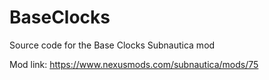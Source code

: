 # BaseClocks
Source code for the Base Clocks Subnautica mod

Mod link:
https://www.nexusmods.com/subnautica/mods/75

